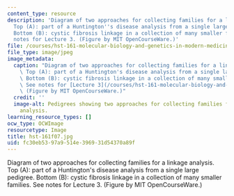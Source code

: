 ```yaml
---
content_type: resource
description: 'Diagram of two approaches for collecting families for a linkage analysis.
  Top (A): part of a Huntington''s disease analysis from a single large pedigree.
  Bottom (B): cystic fibrosis linkage in a collection of many smaller families.  See
  notes for Lecture 3. (Figure by MIT OpenCourseWare.)'
file: /courses/hst-161-molecular-biology-and-genetics-in-modern-medicine-fall-2007/fc30eb5397a9514e396931d54370a89f_hst-161f07.jpg
file_type: image/jpeg
image_metadata:
  caption: "Diagram of two approaches for collecting families for a linkage analysis.\
    \ Top (A): part of a Huntington's disease analysis from a single large pedigree.\
    \ Bottom (B): cystic fibrosis linkage in a collection of many smaller families.\_\
    \ See notes for [Lecture 3](/courses/hst-161-molecular-biology-and-genetics-in-modern-medicine-fall-2007/pages/lecture-notes).\
    \ (Figure by MIT OpenCourseWare.)"
  credit: ''
  image-alt: Pedigrees showing two approaches for collecting families for linkage
    analysis.
learning_resource_types: []
ocw_type: OCWImage
resourcetype: Image
title: hst-161f07.jpg
uid: fc30eb53-97a9-514e-3969-31d54370a89f
---
```

Diagram of two approaches for collecting families for a linkage analysis. Top (A): part of a Huntington's disease analysis from a single large pedigree. Bottom (B): cystic fibrosis linkage in a collection of many smaller families.  See notes for Lecture 3. (Figure by MIT OpenCourseWare.)

